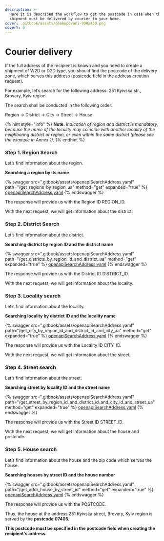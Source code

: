 ```yaml
---
description: >-
  Here it is described the workflow to get the postcode in case when the
  shipment must be delivered by courier to your home.
cover: .gitbook/assets/deokupovani-900х450.png
coverY: 0
---
```


# Courier delivery

If the full address of the recipient is known and you need to create a shipment of W2D or D2D type, you should find the postcode of the delivery zone, which serves this address (postcode field in the address creation request).

For example, let’s search for the following address: 251 Kyivska str., Brovary, Kyiv region.

The search shall be conducted in the following order:

Region -> District -> City -> Street -> House

{% hint style="info" %}
**Note.** _Indication of region and district is mandatory, because the name of the locality may coincide with another locality of the neighboring district or region, or even within the same district (please see the example in Annex 1)._
{% endhint %}

### **Step 1. Region Search** <a href="#step-1-region-search-0" id="step-1-region-search-0"></a>

Let’s find information about the region.

**Searching a region by its name**

{% swagger src=".gitbook/assets/openapiSearchAddress.yaml" path="/get_regions_by_region_ua" method="get" expanded="true" %}
[openapiSearchAddress.yaml](.gitbook/assets/openapiSearchAddress.yaml)
{% endswagger %}

The response will provide us with the Region ID REGION\_ID.

With the next request, we will get information about the district.

### **Step 2. District Search** <a href="#step-2-district-search-0" id="step-2-district-search-0"></a>

Let’s find information about the district.

**Searching district by region ID and the district name**

{% swagger src=".gitbook/assets/openapiSearchAddress.yaml" path="/get_districts_by_region_id_and_district_ua" method="get" expanded="true" %}
[openapiSearchAddress.yaml](.gitbook/assets/openapiSearchAddress.yaml)
{% endswagger %}

The response will provide us with the District ID DISTRICT\_ID.

With the next request, we will get information about the locality.

### **Step 3. Locality search** <a href="#step-3-locality-search-0" id="step-3-locality-search-0"></a>

Let’s find information about the locality.

**Searching locality by district ID and the locality name**

{% swagger src=".gitbook/assets/openapiSearchAddress.yaml" path="/get_city_by_region_id_and_district_id_and_city_ua" method="get" expanded="true" %}
[openapiSearchAddress.yaml](.gitbook/assets/openapiSearchAddress.yaml)
{% endswagger %}

The response will provide us with the Locality ID CITY\_ID.

With the next request, we will get information about the street.

### **Step 4. Street search** <a href="#step-4-street-search" id="step-4-street-search"></a>

Let’s find information about the street.

**Searching street by locality ID and the street name**

{% swagger src=".gitbook/assets/openapiSearchAddress.yaml" path="/get_street_by_region_id_and_district_id_and_city_id_and_street_ua" method="get" expanded="true" %}
[openapiSearchAddress.yaml](.gitbook/assets/openapiSearchAddress.yaml)
{% endswagger %}

The response will provide us with the Street ID STREET\_ID.

With the next request, we will get information about the house and postcode.

### **Step 5. House search** <a href="#step-5-house-search" id="step-5-house-search"></a>

Let’s find information about the house and the zip code which serves the house.

**Searching houses by street ID and the house number**

{% swagger src=".gitbook/assets/openapiSearchAddress.yaml" path="/get_addr_house_by_street_id" method="get" expanded="true" %}
[openapiSearchAddress.yaml](.gitbook/assets/openapiSearchAddress.yaml)
{% endswagger %}

The response will provide us with the POSTCODE.

Thus, the house at the address 251 Kyivska street, Brovary, Kyiv region is served by the **postcode** **07405.**

**This postcode must be specified in the postcode field when creating the recipient's address.**
